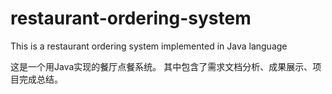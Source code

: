 # restaurant-ordering-system
This is a restaurant ordering system implemented in Java language

这是一个用Java实现的餐厅点餐系统。
其中包含了需求文档分析、成果展示、项目完成总结。
